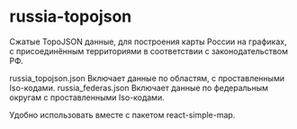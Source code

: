 # russia-topojson

Сжатые TopoJSON данные, для построения карты России на графиках, с присоединённым территориями в соответствии с законодательством РФ.

russia_topojson.json
Включает данные по областям, с проставленными Iso-кодами.
russia_federas.json
Включает данные по федеральным округам с проставленными Iso-кодами.

Удобно использовать вместе с пакетом react-simple-map.
